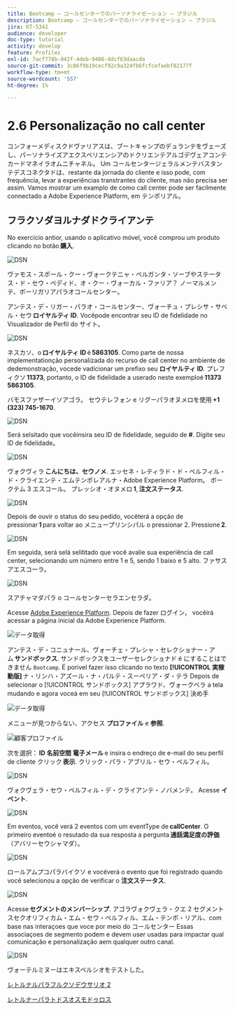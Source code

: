 ```yaml
---
title: Bootcamp — コールセンターでのパーソナライゼーション — ブラジル
description: Bootcamp — コールセンターでのパーソナライゼーション — ブラジル
jira: KT-5342
audience: developer
doc-type: tutorial
activity: develop
feature: Profiles
exl-id: 7acf778b-042f-4deb-9406-ddcf63daacda
source-git-commit: 3c86f9b19cecf92c9a324fb6fcfcefaebf82177f
workflow-type: tm+mt
source-wordcount: '557'
ht-degree: 1%

---
```


# 2.6 Personalização no call center

コンフォーメディスクドヴァリアスは、ブートキャンプのデュランテをヴェーズし、パーソナライズアエクスペリエンシアのドクリエンテアルゴデヴェアコンテカードマネイラオムニチャネル。 Um コールセンタージェラルメンテバスタンテデスコネクタドは、restante da jornada do cliente e isso pode, com frequência, levar a experiências transtrantes do cliente, mas não precisa ser assim. Vamos mostrar um examplo de como call center pode ser facilmente connectado a Adobe Experience Platform, em テンポリアル。

## フラクソダヨルナダドクライアンテ

No exercício antior, usando o aplicativo móvel, você comprou um produto clicando no botão **購入**.

![DSN](./images/app20.png)

ヴァモス・スポール・クー・ヴォークテニャ・ペルガンタ・ソーブやステータス・ド・セウ・ペディド、オ・クー・ヴォーカル・ファリア？ ノーマルメンテ、ボーリガリアパラオコールセンター。

アンテス・デ・リガー・パラオ・コールセンター、ヴォーチュ・プレシサ・サベル・セウ **ロイヤルティ ID**. Vocêpode encontrar seu ID de fidelidade no Visualizador de Perfil do サイト。

![DSN](./images/cc1.png)

ネスカソ、o **ロイヤルティ ID** é **5863105**. Como parte de nossa implementationção personalizada do recurso de call center no ambiente de dedemonstração, vocede vadicionar um prefixo seu **ロイヤルティ ID**. プレフィクソ **11373**, portanto, o ID de fidelidade a userado neste exemploé **11373 5863105**.

バモスファザーイソアゴラ。 セウテレフォン e リグーパラオヌメロを使用 **+1 (323) 745-1670**.

![DSN](./images/cc2.png)

Será selsitado que vocêinsira seu ID de fidelidade, seguido de **#**. Digite seu ID de fidelidade。

![DSN](./images/cc3.png)

ヴォクヴィラ **こんにちは、セウノメ**. エッセネ・レティラド・ド・ペルフィル・ド・クライエンテ・エムテンポレアルナ・Adobe Experience Platform。 ボークテム 3 エスコール。 プレッシオ・オヌメロ **1**, **注文ステータス**.

![DSN](./images/cc4.png)

Depois de ouvir o status do seu pedido, vocêterá a opção de pressionar **1** para voltar ao メニュープリンシパル o pressionar 2. Pressione **2**.

![DSN](./images/cc5.png)

Em seguida, será selá selititado que você avalie sua experiência de call center, selecionando um número entre 1 e 5, sendo 1 baixo e 5 alto. ファサスアエスコーラ。

![DSN](./images/cc6.png)

スアチャマダパラ o コールセンターセラエンセラダ。

Acesse [Adobe Experience Platform](https://experience.adobe.com/platform). Depois de fazer ログイン， vocêirá acessar a página inicial da Adobe Experience Platform.

![データ取得](./images/home.png)

アンテス・デ・コニュナール、ヴォーチェ・プレシャ・セレクショナー・アム **サンドボックス**. サンドボックスをユーザーセレクショナド é にすることはできません ``Bootcamp``. É porivel fazer isso clicando no texto **[!UICONTROL 実稼動版]** ナ・リンハ・アズール・ナ・パルテ・スーペリア・ダ・テラ Depois de selecionar o [!UICONTROL サンドボックス] アプラワド、ヴォークベラ a tela mudando e agora voceá em seu [!UICONTROL サンドボックス] 決め手

![データ取得](./images/sb1.png)

メニューが見つからない、アクセス **プロファイル** e **参照**.

![顧客プロファイル](./images/homemenu.png)

次を選択： **ID 名前空間** **電子メール** e insira o endreço de e-mail do seu perfil de cliente クリック **表示**. クリック・パラ・アブリル・セウ・ペルフィル。

![DSN](./images/cc7.png)

ヴォクヴェラ・セウ・ペルフィル・デ・クライアンテ・ノバメンテ。 Acesse **イベント**.

![DSN](./images/cc8.png)

Em eventos, você verá 2 eventos com um eventType de **callCenter**. O primeiro eventoé o resutado da sua resposta a pergunta **通話満足度の評価** （アバリーセウシャマダ）。

![DSN](./images/cc9.png)

ロールアムプコパラバイクソ e vocéverá o evento que foi registrado quando você selecionou a opção de verificar o **注文ステータス**.

![DSN](./images/cc10.png)

Acesse **セグメントのメンバーシップ**. アゴラヴォクヴェラ・クエ 2 セグメントスセクオリフィカム・エム・セウ・ペルフィル、エム・テンポ・リアル、com base nas interaçoes que voce por meio do コールセンター Essas associaçoes de segmento podem e devem user usadas para impactar qual comunicação e personalização aem qualquer outro canal.

![DSN](./images/cc11.png)

ヴォーテルミヌーはエキスペルシオをテストした。

[レトルナルパラフルクソデウサリオ 2](./uc2.md)

[レトルナーパラトドスオスモドゥロス](../../overview.md)
